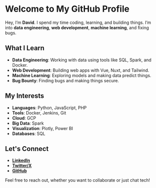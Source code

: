 # Welcome to My GitHub Profile  

Hey, I’m **David**. I spend my time coding, learning, and building things. I’m into **data engineering**, **web development**, **machine learning**, and fixing bugs.  

## What I Learn  

- **Data Engineering**: Working with data using tools like SQL, Spark, and Docker.  
- **Web Development**: Building web apps with Vue, Nuxt, and Tailwind.  
- **Machine Learning**: Exploring models and making data predict things.  
- **Bug Bounty**: Finding bugs and making things secure.  

## My Interests  

- **Languages**: Python, JavaScript, PHP  
- **Tools**: Docker, Jenkins, Git  
- **Cloud**: GCP  
- **Big Data**: Spark  
- **Visualization**: Plotly, Power BI  
- **Databases**: SQL  

## Let's Connect  

- **[LinkedIn](https://www.linkedin.com/in/mwangi-david-6b279a2b4/)**  
- **[Twitter/X](https://x.com/DavidMwang976)**  
- **[GitHub](https://github.com/Dave-019)**  

Feel free to reach out, whether you want to collaborate or just chat tech!
